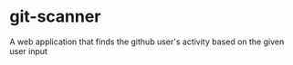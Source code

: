 # git-scanner
A web application that finds the github user's activity based on the given user input
